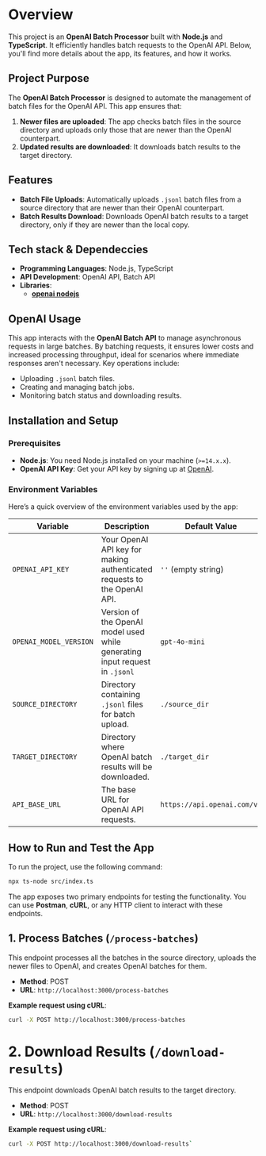 # Overview

This project is an **OpenAI Batch Processor** built with **Node.js** and **TypeScript**. It efficiently handles batch requests to the OpenAI API. Below, you'll find more details about the app, its features, and how it works.

## Project Purpose

The **OpenAI Batch Processor** is designed to automate the management of batch files for the OpenAI API. This app ensures that:

1. **Newer files are uploaded**: The app checks batch files in the source directory and uploads only those that are newer than the OpenAI counterpart.
2. **Updated results are downloaded**: It downloads batch results to the target directory.

## Features

- **Batch File Uploads**: Automatically uploads `.jsonl` batch files from a source directory that are newer than their OpenAI counterpart.
- **Batch Results Download**: Downloads OpenAI batch results to a target directory, only if they are newer than the local copy.

## Tech stack & Dependeccies

- **Programming Languages**: Node.js, TypeScript
- **API Development**: OpenAI API, Batch API
- **Libraries**:
  - **[openai nodejs](https://github.com/openai/openai-node)**


## OpenAI Usage

This app interacts with the **OpenAI Batch API** to manage asynchronous requests in large batches. By batching requests, it ensures lower costs and increased processing throughput, ideal for scenarios where immediate responses aren't necessary. Key operations include:
- Uploading `.jsonl` batch files.
- Creating and managing batch jobs.
- Monitoring batch status and downloading results.


## Installation and Setup

### Prerequisites

- **Node.js**: You need Node.js installed on your machine (`>=14.x.x`).
- **OpenAI API Key**: Get your API key by signing up at [OpenAI](https://beta.openai.com/signup/).


### Environment Variables

Here’s a quick overview of the environment variables used by the app:

| Variable                | Description                                                                      | Default Value               |
|-------------------------|----------------------------------------------------------------------------------|-----------------------------|
| `OPENAI_API_KEY`        | Your OpenAI API key for making authenticated requests to the OpenAI API.         | `''` (empty string)         |
| `OPENAI_MODEL_VERSION`  | Version of the OpenAI model used while generating input request in  `.jsonl`     | `gpt-4o-mini`               |
| `SOURCE_DIRECTORY`      | Directory containing `.jsonl` files for batch upload.                            | `./source_dir`              |
| `TARGET_DIRECTORY`      | Directory where OpenAI batch results will be downloaded.                         | `./target_dir`              |
| `API_BASE_URL`          | The base URL for OpenAI API requests.                                            | `https://api.openai.com/v1` |


## How to Run and Test the App

To run the project, use the following command:

```bash
npx ts-node src/index.ts
```

The app exposes two primary endpoints for testing the functionality. You can use **Postman**, **cURL**, or any HTTP client to interact with these endpoints.


## 1. Process Batches (`/process-batches`)

This endpoint processes all the batches in the source directory, uploads the newer files to OpenAI, and creates OpenAI batches for them.

- **Method**: POST
- **URL**: `http://localhost:3000/process-batches`

**Example request using cURL**:

```bash
curl -X POST http://localhost:3000/process-batches
```
# 2. Download Results (`/download-results`)

This endpoint downloads OpenAI batch results to the target directory.

- **Method**: POST
- **URL**: `http://localhost:3000/download-results`

**Example request using cURL**:

```bash
curl -X POST http://localhost:3000/download-results`
```


